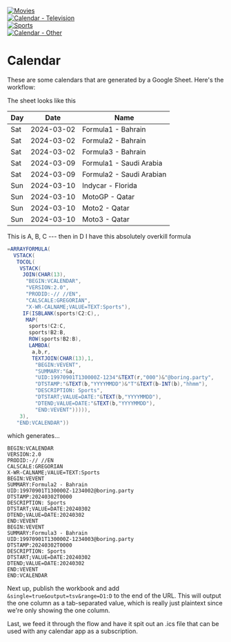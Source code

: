 [![Movies](https://github.com/boringparty/calendar/actions/workflows/cal-movies.yaml/badge.svg)](https://github.com/boringparty/calendar/actions/workflows/cal-movies.yaml)  
[![Calendar - Television](https://github.com/boringparty/calendar/actions/workflows/cal-television.yaml/badge.svg)](https://github.com/boringparty/calendar/actions/workflows/cal-television.yaml)  
[![Sports](https://github.com/boringparty/calendar/actions/workflows/cal-sports.yaml/badge.svg)](https://github.com/boringparty/calendar/actions/workflows/cal-sports.yaml)  
[![Calendar - Other](https://github.com/boringparty/calendar/actions/workflows/cal-other.yaml/badge.svg)](https://github.com/boringparty/calendar/actions/workflows/cal-other.yaml)

# Calendar
These are some calendars that are generated by a Google Sheet. Here's the workflow:

The sheet looks like this 

Day|Date|Name
---|:---:|---
Sat|2024-03-02|Formula1 - Bahrain
Sat|2024-03-02|Formula2 - Bahrain
Sat|2024-03-02|Formula3 - Bahrain
Sat|2024-03-09|Formula1 - Saudi Arabia
Sat|2024-03-09|Formula2 - Saudi Arabian
Sun|2024-03-10|Indycar - Florida
Sun|2024-03-10|MotoGP - Qatar
Sun|2024-03-10|Moto2 - Qatar
Sun|2024-03-10|Moto3 - Qatar

This is A, B, C --- then in D I have this absolutely overkill formula

```scala
=ARRAYFORMULA(
  VSTACK(
   TOCOL(
    VSTACK(
     JOIN(CHAR(13),
      "BEGIN:VCALENDAR",
      "VERSION:2.0",
      "PRODID:-// //EN",
      "CALSCALE:GREGORIAN",
      "X-WR-CALNAME;VALUE=TEXT:Sports"),
     IF(ISBLANK(sports!C2:C),,
      MAP(
       sports!C2:C,
       sports!B2:B,
       ROW(sports!B2:B),
       LAMBDA(
        a,b,r,
        TEXTJOIN(CHAR(13),1,
         "BEGIN:VEVENT",
         "SUMMARY:"&a,
         "UID:19970901T130000Z-1234"&TEXT(r,"000")&"@boring.party",
         "DTSTAMP:"&TEXT(b,"YYYYMMDD")&"T"&TEXT(b-INT(b),"hhmm"),
         "DESCRIPTION: Sports",
         "DTSTART;VALUE=DATE:"&TEXT(b,"YYYYMMDD"),
         "DTEND;VALUE=DATE:"&TEXT(b,"YYYYMMDD"),
         "END:VEVENT"))))),
    3),
   "END:VCALENDAR"))   
```

which generates...

```
BEGIN:VCALENDAR
VERSION:2.0
PRODID:-// //EN
CALSCALE:GREGORIAN
X-WR-CALNAME;VALUE=TEXT:Sports
BEGIN:VEVENT
SUMMARY:Formula2 - Bahrain
UID:19970901T130000Z-1234002@boring.party
DTSTAMP:20240302T0000
DESCRIPTION: Sports
DTSTART;VALUE=DATE:20240302
DTEND;VALUE=DATE:20240302
END:VEVENT
BEGIN:VEVENT
SUMMARY:Formula3 - Bahrain
UID:19970901T130000Z-1234003@boring.party
DTSTAMP:20240302T0000
DESCRIPTION: Sports
DTSTART;VALUE=DATE:20240302
DTEND;VALUE=DATE:20240302
END:VEVENT
END:VCALENDAR
```

Next up, publish the workbook and add `&single=true&output=tsv&range=D1:D` to the end of the URL. This will output the one column as a tab-separated value, which is really just plaintext since we're only showing the one column.

Last, we feed it through the flow and have it spit out an .ics file that can be used with any calendar app as a subscription. 
